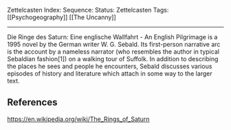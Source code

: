 Zettelcasten Index: 
Sequence:
Status: 
Zettelcasten Tags: [[Psychogeography]] [[The Uncanny]]

---

Die Ringe des Saturn: Eine englische Wallfahrt - An English Pilgrimage is a 1995 novel by the German writer W. G. Sebald. Its first-person narrative arc is the account by a nameless narrator (who resembles the author in typical Sebaldian fashion[1]) on a walking tour of Suffolk. In addition to describing the places he sees and people he encounters, Sebald discusses various episodes of history and literature which attach in some way to the larger text.

## References
https://en.wikipedia.org/wiki/The_Rings_of_Saturn
